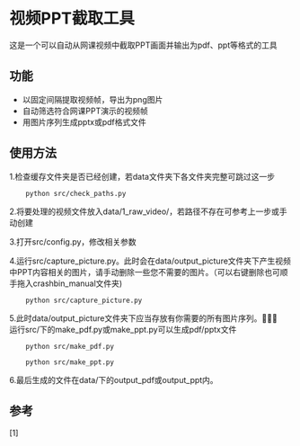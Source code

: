 # 视频PPT截取工具
这是一个可以自动从网课视频中截取PPT画面并输出为pdf、ppt等格式的工具

## 功能
+ 以固定间隔提取视频帧，导出为png图片
+ 自动筛选符合网课PPT演示的视频帧
+ 用图片序列生成pptx或pdf格式文件

## 使用方法
1.检查缓存文件夹是否已经创建，若data文件夹下各文件夹完整可跳过这一步
```shell
    python src/check_paths.py
```

2.将要处理的视频文件放入data/1_raw_video/，若路径不存在可参考上一步或手动创建

3.打开src/config.py，修改相关参数

4.运行src/capture_picture.py。此时会在data/output_picture文件夹下产生视频中PPT内容相关的图片，请手动删除一些您不需要的图片。（可以右键删除也可顺手拖入crashbin_manual文件夹)
```shell
    python src/capture_picture.py
```

5.此时data/output_picture文件夹下应当存放有你需要的所有图片序列。🎉🎉🎉  
运行src/下的make_pdf.py或make_ppt.py可以生成pdf/pptx文件
```shell
    python src/make_pdf.py
```
```shell
    python src/make_ppt.py
```
6.最后生成的文件在data/下的output_pdf或output_ppt内。

## 参考
[1]

